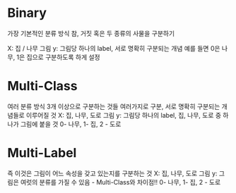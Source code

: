 # Binary
가장 기본적인 분류 방식
참, 거짓 혹은 두 종류의 사물을 구분하기

X: 집 / 나무 그림
y: 그림당 하나의 label, 서로 명확히 구분되는 개념
예를 들면 0은 나무, 1은 집으로 구분하도록 하게 설정

# Multi-Class
여러 분류 방식 3개 이상으로 구분하는 것들
여러가지로 구분, 서로 명확히 구분되는 개념들로 이루어질 것
X: 집, 나무, 도로 그림
y: 그림당 하나의 label, 집, 나무, 도로 중 하나가 그림에 붙을 것
0- 나무, 1- 집, 2 - 도로

# Multi-Label
즉 이것은 그림이 어느 속성을 갖고 있는지를 구분하는 것
X: 집, 나무, 도로 그림
y: 그림은 여럿의 분류를 가질 수 있음 - Multi-Class와 차이점!!
0- 나무, 1- 집, 2 - 도로

